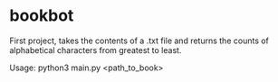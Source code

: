 # bookbot

First project, takes the contents of a .txt file and returns the counts of alphabetical characters from greatest to least.

Usage: python3 main.py <path_to_book>
